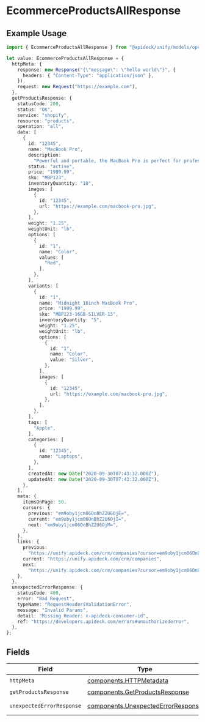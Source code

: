 # EcommerceProductsAllResponse

## Example Usage

```typescript
import { EcommerceProductsAllResponse } from "@apideck/unify/models/operations";

let value: EcommerceProductsAllResponse = {
  httpMeta: {
    response: new Response("{\"message\": \"hello world\"}", {
      headers: { "Content-Type": "application/json" },
    }),
    request: new Request("https://example.com"),
  },
  getProductsResponse: {
    statusCode: 200,
    status: "OK",
    service: "shopify",
    resource: "products",
    operation: "all",
    data: [
      {
        id: "12345",
        name: "MacBook Pro",
        description:
          "Powerful and portable, the MacBook Pro is perfect for professionals and creatives.",
        status: "active",
        price: "1999.99",
        sku: "MBP123",
        inventoryQuantity: "10",
        images: [
          {
            id: "12345",
            url: "https://example.com/macbook-pro.jpg",
          },
        ],
        weight: "1.25",
        weightUnit: "lb",
        options: [
          {
            id: "1",
            name: "Color",
            values: [
              "Red",
            ],
          },
        ],
        variants: [
          {
            id: "1",
            name: "Midnight 16inch MacBook Pro",
            price: "1999.99",
            sku: "MBP123-16GB-SILVER-13",
            inventoryQuantity: "5",
            weight: "1.25",
            weightUnit: "lb",
            options: [
              {
                id: "1",
                name: "Color",
                value: "Silver",
              },
            ],
            images: [
              {
                id: "12345",
                url: "https://example.com/macbook-pro.jpg",
              },
            ],
          },
        ],
        tags: [
          "Apple",
        ],
        categories: [
          {
            id: "12345",
            name: "Laptops",
          },
        ],
        createdAt: new Date("2020-09-30T07:43:32.000Z"),
        updatedAt: new Date("2020-09-30T07:43:32.000Z"),
      },
    ],
    meta: {
      itemsOnPage: 50,
      cursors: {
        previous: "em9oby1jcm06OnBhZ2U6OjE=",
        current: "em9oby1jcm06OnBhZ2U6OjI=",
        next: "em9oby1jcm06OnBhZ2U6OjM=",
      },
    },
    links: {
      previous:
        "https://unify.apideck.com/crm/companies?cursor=em9oby1jcm06OnBhZ2U6OjE%3D",
      current: "https://unify.apideck.com/crm/companies",
      next:
        "https://unify.apideck.com/crm/companies?cursor=em9oby1jcm06OnBhZ2U6OjM",
    },
  },
  unexpectedErrorResponse: {
    statusCode: 400,
    error: "Bad Request",
    typeName: "RequestHeadersValidationError",
    message: "Invalid Params",
    detail: "Missing Header: x-apideck-consumer-id",
    ref: "https://developers.apideck.com/errors#unauthorizederror",
  },
};
```

## Fields

| Field                                                                                    | Type                                                                                     | Required                                                                                 | Description                                                                              |
| ---------------------------------------------------------------------------------------- | ---------------------------------------------------------------------------------------- | ---------------------------------------------------------------------------------------- | ---------------------------------------------------------------------------------------- |
| `httpMeta`                                                                               | [components.HTTPMetadata](../../models/components/httpmetadata.md)                       | :heavy_check_mark:                                                                       | N/A                                                                                      |
| `getProductsResponse`                                                                    | [components.GetProductsResponse](../../models/components/getproductsresponse.md)         | :heavy_minus_sign:                                                                       | Products                                                                                 |
| `unexpectedErrorResponse`                                                                | [components.UnexpectedErrorResponse](../../models/components/unexpectederrorresponse.md) | :heavy_minus_sign:                                                                       | Unexpected error                                                                         |